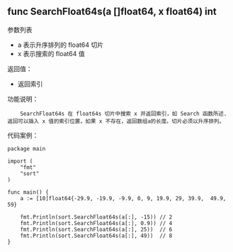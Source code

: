 ## func SearchFloat64s(a []float64, x float64) int

参数列表

- a 表示升序排列的 float64 切片
- x 表示搜索的 float64 值

返回值：

- 返回索引

功能说明：

		SearchFloat64s 在 float64s 切片中搜索 x 并返回索引，如 Search 函数所述. 返回可以插入 x 值的索引位置，如果 x 不存在，返回数组a的长度。切片必须以升序排列。

代码案例：

	package main
	
	import (
		"fmt"
		"sort"
	)
	
	func main() {
		a := [10]float64{-29.9, -19.9, -9.9, 0, 9, 19.9, 29, 39.9, 	49.9, 59}
	
		fmt.Println(sort.SearchFloat64s(a[:], -15)) // 2
		fmt.Println(sort.SearchFloat64s(a[:], 0.9)) // 4
		fmt.Println(sort.SearchFloat64s(a[:], 25))  // 6
		fmt.Println(sort.SearchFloat64s(a[:], 49))  // 8
	}	
	